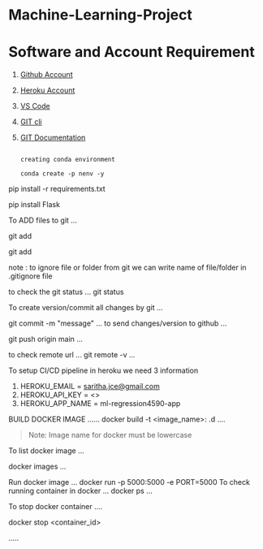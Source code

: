 # Machine-Learning-Project

# Software and Account Requirement
1. [Github Account](https://github.com)
2. [Heroku Account](https://dashboard.heroku.com/login)
3. [VS Code](https://code.visualstudio.com/download)
4. [GIT cli](https://git-scm.com/downloads)
5. [GIT Documentation](https://git-scm.com/docs/gittutorial)


                                                                                                                                                                                                  creating conda environment
                                                                                                                                                                                                                                                                    conda create -p nenv -y                                                                                                                                                                                                                                                                                                                                                                                        
pip install -r requirements.txt

pip install Flask

To  ADD files to git
...

git add

git add <filename>


note : to ignore file or folder from git we can write name of file/folder in .gitignore file

to check the git status
...
git status

To create version/commit all changes by git
...

git commit -m "message"
...
to send changes/version to github 
...



git push origin main
...

to check remote url
...
git remote -v
...


To setup CI/CD pipeline in heroku we need 3 information

1. HEROKU_EMAIL = saritha.jce@gmail.com
2. HEROKU_API_KEY = <>
3. HEROKU_APP_NAME = ml-regression4590-app


BUILD DOCKER IMAGE
......
docker build -t <image_name>:<tagname> .d
....

>Note: Image name for docker must be lowercase

To list docker image
...

docker images
...

Run docker image
...
docker run -p 5000:5000 -e PORT=5000 
To check running container in docker
...
docker ps
...

To stop docker container
....

docker stop <container_id>

.....

